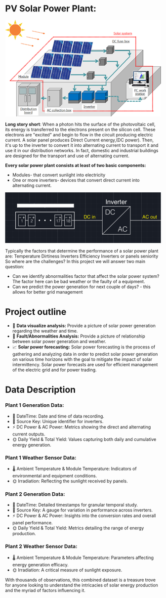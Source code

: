 PV Solar Power Plant:
=====================

![Alt text](image.png) 

**Long story short**: When a photon hits the surface of the photovoltaic cell, its energy is transferred to the electrons present on the silicon cell. These electrons are "excited" and begin to flow in the circuit producing electric current. A solar panel produces Direct Current energy,(DC power). Then, it's up to the inverter to convert it into alternating current to transport it and use it in our distribution networks. In fact, domestic and industrial buildings are designed for the transport and use of alternating current. 

**Every solar power plant consists at least of two basic components:** 
- Modules- that convert sunlight into electricity 
- One or more inverters- devices that convert direct current into alternating current. 

![Alt text](image-1.png) 

Typically the factors that determine the performance of a solar power plant are: Temperature Dirtiness Inverters Efficiency Inverters or panels seniority So where are the challenges? In this project we will answer two main question: 

- Can we identify abnormalities factor that affect the solar power system? The factor here can be bad weather or the faulty of a equipment. 
- Can we predict the power generation for next couple of days? - this allows for better grid management

Project outline
===============

*   🔆 **Data visualize analysis:** Provide a picture of solar power generation regarding the weather and time.
*   💢 **Fault/Abnormalities Analysis:** Provide a picture of relationship between solar power generation and weather.
*   📈 **Solar power forecasting:** Solar power forecasting is the process of gathering and analyzing data in order to predict solar power generation on various time horizons with the goal to mitigate the impact of solar intermittency. Solar power forecasts are used for efficient management of the electric grid and for power trading.

Data Description
================

### Plant 1 Generation Data:

*   📅 DateTime: Date and time of data recording.
*   🔑 Source Key: Unique identifier for inverters.
*   ⚡ DC Power & AC Power: Metrics showing the direct and alternating current outputs.
*   🌞 Daily Yield & Total Yield: Values capturing both daily and cumulative energy generation.

### Plant 1 Weather Sensor Data:

*   🌡️ Ambient Temperature & Module Temperature: Indicators of environmental and equipment conditions.
*   🌞 Irradiation: Reflecting the sunlight received by panels.

### Plant 2 Generation Data:

*   📅 DateTime: Detailed timestamps for granular temporal study.
*   🔑 Source Key: A gauge for variation in performance across inverters.
*   ⚡ DC Power & AC Power: Insights into the conversion rates and overall panel performance.
*   🌞 Daily Yield & Total Yield: Metrics detailing the range of energy production.

### Plant 2 Weather Sensor Data:

*   🌡️ Ambient Temperature & Module Temperature: Parameters affecting energy generation efficacy.
*   🌞 Irradiation: A critical measure of sunlight exposure.

With thousands of observations, this combined dataset is a treasure trove for anyone looking to understand the intricacies of solar energy production and the myriad of factors influencing it.